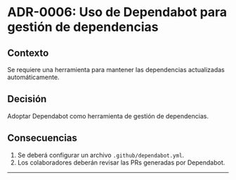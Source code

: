 # ADR-0006: Uso de Dependabot para gestión de dependencias

## Contexto

Se requiere una herramienta para mantener las dependencias actualizadas automáticamente.

## Decisión

Adoptar Dependabot como herramienta de gestión de dependencias.

## Consecuencias

1. Se deberá configurar un archivo `.github/dependabot.yml`.
2. Los colaboradores deberán revisar las PRs generadas por Dependabot.

---
